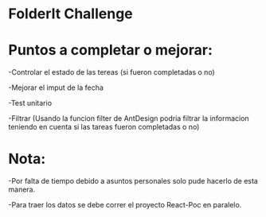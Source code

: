 # FolderIt Challenge 

# Puntos a completar o mejorar:

-Controlar el estado de las tereas (si fueron completadas o no)

-Mejorar  el imput de la fecha

-Test unitario

-Filtrar (Usando la funcion filter de AntDesign podria filtrar la informacion teniendo en cuenta si las tareas fueron completadas o no)


# Nota:

-Por falta de tiempo debido a asuntos personales solo pude hacerlo de esta manera.

-Para traer los datos se debe correr el proyecto React-Poc en paralelo.
